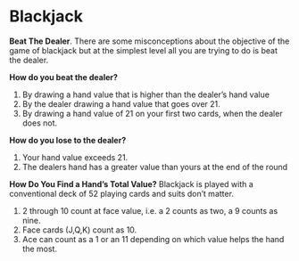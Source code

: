 # Blackjack

**Beat The Dealer**. There are some misconceptions about the objective of the game of blackjack but at the simplest level all you are trying to do is beat the dealer.

**How do you beat the dealer?**

1. By drawing a hand value that is higher than the dealer’s hand value
2. By the dealer drawing a hand value that goes over 21.
3. By drawing a hand value of 21 on your first two cards, when the dealer does not.

**How do you lose to the dealer?** 

1. Your hand value exceeds 21.
2. The dealers hand has a greater value than yours at the end of the round

**How Do You Find a Hand’s Total Value?**
Blackjack is played with a conventional deck of 52 playing cards and suits don’t matter.

1. 2 through 10 count at face value, i.e. a 2 counts as two, a 9 counts as nine.
2. Face cards (J,Q,K) count as 10.
3. Ace can count as a 1 or an 11 depending on which value helps the hand the most.

